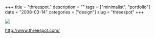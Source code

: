 +++
title = "threespot."
description = ""
tags = ["minimalist", "portfolio"]
date = "2008-03-14"
categories = ["design"]
slug = "threespot"
+++


 

  <div id="screens-thumbs" class="clearfix">
    <div class="txt-center" id="design-submission"><a href="http://www.threespot.com/"><img id='bluga-thumbnail-815' class='bluga-thumbnail large' src='http://media.konigi.com/bluga/
wt47f2790145536_0.jpg'/></a></div>  
  </div>   
<p><a href="http://www.threespot.com/">http://www.threespot.com/</a></p>




